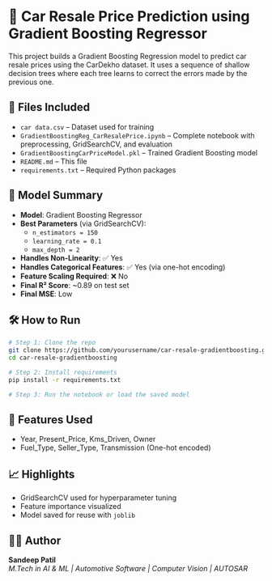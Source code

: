 
# 🚗 Car Resale Price Prediction using Gradient Boosting Regressor

This project builds a Gradient Boosting Regression model to predict car resale prices using the CarDekho dataset. It uses a sequence of shallow decision trees where each tree learns to correct the errors made by the previous one.

## 📁 Files Included

- `car data.csv` – Dataset used for training
- `GradientBoostingReg_CarResalePrice.ipynb` – Complete notebook with preprocessing, GridSearchCV, and evaluation
- `GradientBoostingCarPriceModel.pkl` – Trained Gradient Boosting model
- `README.md` – This file
- `requirements.txt` – Required Python packages

## 🔧 Model Summary

- **Model**: Gradient Boosting Regressor
- **Best Parameters** (via GridSearchCV):
  - `n_estimators = 150`
  - `learning_rate = 0.1`
  - `max_depth = 2`
- **Handles Non-Linearity**: ✅ Yes
- **Handles Categorical Features**: ✅ Yes (via one-hot encoding)
- **Feature Scaling Required**: ❌ No
- **Final R² Score**: ~0.89 on test set
- **Final MSE**: Low

## 🛠 How to Run

```bash
# Step 1: Clone the repo
git clone https://github.com/yourusername/car-resale-gradientboosting.git
cd car-resale-gradientboosting

# Step 2: Install requirements
pip install -r requirements.txt

# Step 3: Run the notebook or load the saved model
```

## 🧠 Features Used

- Year, Present_Price, Kms_Driven, Owner
- Fuel_Type, Seller_Type, Transmission (One-hot encoded)

## 📈 Highlights

- GridSearchCV used for hyperparameter tuning
- Feature importance visualized
- Model saved for reuse with `joblib`

## 👨‍💻 Author

**Sandeep Patil**  
*M.Tech in AI & ML | Automotive Software | Computer Vision | AUTOSAR*
